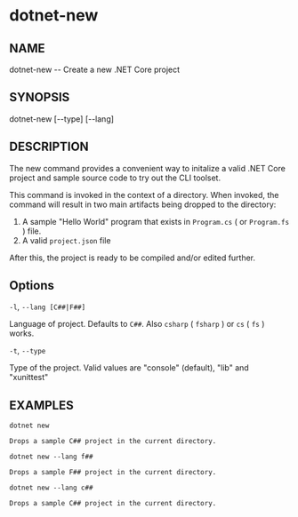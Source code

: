 dotnet-new
==========

## NAME
dotnet-new -- Create a new .NET Core project

## SYNOPSIS
dotnet-new [--type] [--lang]

## DESCRIPTION
The new command provides a convenient way to initalize a valid .NET Core project and sample source code to try out the CLI toolset. 

This command is invoked in the context of a directory. When invoked, the command will result in two main artifacts being dropped to the directory: 

1. A sample "Hello World" program that exists in `Program.cs` ( or `Program.fs` ) file.
2. A valid `project.json` file

After this, the project is ready to be compiled and/or edited further. 

## Options

`-l`, `--lang [C##|F##]`

Language of project. Defaults to `C##`. Also `csharp` ( `fsharp` ) or `cs` ( `fs` ) works.

`-t`, `--type`

Type of the project. Valid values are "console" (default), "lib" and "xunittest"

## EXAMPLES

`dotnet new`
    
    Drops a sample C## project in the current directory.

`dotnet new --lang f##`
    
    Drops a sample F## project in the current directory.

`dotnet new --lang c##`
    
    Drops a sample C## project in the current directory.


